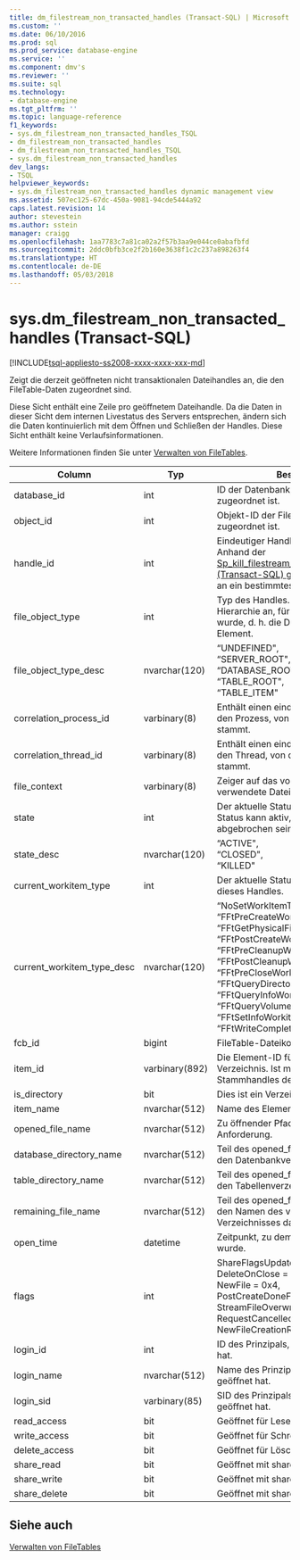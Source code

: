 ```yaml
---
title: dm_filestream_non_transacted_handles (Transact-SQL) | Microsoft Docs
ms.custom: ''
ms.date: 06/10/2016
ms.prod: sql
ms.prod_service: database-engine
ms.service: ''
ms.component: dmv's
ms.reviewer: ''
ms.suite: sql
ms.technology:
- database-engine
ms.tgt_pltfrm: ''
ms.topic: language-reference
f1_keywords:
- sys.dm_filestream_non_transacted_handles_TSQL
- dm_filestream_non_transacted_handles
- dm_filestream_non_transacted_handles_TSQL
- sys.dm_filestream_non_transacted_handles
dev_langs:
- TSQL
helpviewer_keywords:
- sys.dm_filestream_non_transacted_handles dynamic management view
ms.assetid: 507ec125-67dc-450a-9081-94cde5444a92
caps.latest.revision: 14
author: stevestein
ms.author: sstein
manager: craigg
ms.openlocfilehash: 1aa7783c7a81ca02a2f57b3aa9e044ce0abafbfd
ms.sourcegitcommit: 2ddc0bfb3ce2f2b160e3638f1c2c237a898263f4
ms.translationtype: HT
ms.contentlocale: de-DE
ms.lasthandoff: 05/03/2018
---
```

# <a name="sysdmfilestreamnontransactedhandles-transact-sql"></a>sys.dm_filestream_non_transacted_handles (Transact-SQL)
[!INCLUDE[tsql-appliesto-ss2008-xxxx-xxxx-xxx-md](../../includes/tsql-appliesto-ss2008-xxxx-xxxx-xxx-md.md)]

  Zeigt die derzeit geöffneten nicht transaktionalen Dateihandles an, die den FileTable-Daten zugeordnet sind.  
  
 Diese Sicht enthält eine Zeile pro geöffnetem Dateihandle. Da die Daten in dieser Sicht dem internen Livestatus des Servers entsprechen, ändern sich die Daten kontinuierlich mit dem Öffnen und Schließen der Handles. Diese Sicht enthält keine Verlaufsinformationen.  
  
 Weitere Informationen finden Sie unter [Verwalten von FileTables](../../relational-databases/blob/manage-filetables.md).  
  
|**Column**|**Typ**|**Beschreibung**|  
|----------------|--------------|---------------------|  
|database_id|int|ID der Datenbank, die dem Handle zugeordnet ist.|  
|object_id|int|Objekt-ID der FileTable, der das Handle zugeordnet ist.|  
|handle_id|int|Eindeutiger Handlekontextbezeichner. Anhand der [Sp_kill_filestream_non_transacted_handles &#40;Transact-SQL&#41; ](../../relational-databases/system-stored-procedures/filestream-and-filetable-sp-kill-filestream-non-transacted-handles.md) gespeicherten Prozedur an ein bestimmtes Handle abzubrechen.|  
|file_object_type|int|Typ des Handles. Gibt die Ebene der Hierarchie an, für die das Handle geöffnet wurde, d. h. die Datenbank oder das Element.|  
|file_object_type_desc|nvarchar(120)|“UNDEFINED",<br />“SERVER_ROOT",<br />“DATABASE_ROOT",<br />“TABLE_ROOT",<br />“TABLE_ITEM"|  
|correlation_process_id|varbinary(8)|Enthält einen eindeutigen Bezeichner für den Prozess, von dem die Anforderung stammt.|  
|correlation_thread_id|varbinary(8)|Enthält einen eindeutigen Bezeichner für den Thread, von dem die Anforderung stammt.|  
|file_context|varbinary(8)|Zeiger auf das von diesem Handle verwendete Dateiobjekt.|  
|state|int|Der aktuelle Status des Handles. Der Status kann aktiv, geschlossen oder abgebrochen sein.|  
|state_desc|nvarchar(120)|“ACTIVE",<br />“CLOSED",<br />“KILLED"|  
|current_workitem_type|int|Der aktuelle Status für die Verarbeitung dieses Handles.|  
|current_workitem_type_desc|nvarchar(120)|“NoSetWorkItemType",<br />“FFtPreCreateWorkitem",<br />“FFtGetPhysicalFileNameWorkitem",<br />“FFtPostCreateWorkitem",<br />“FFtPreCleanupWorkitem",<br />“FFtPostCleanupWorkitem",<br />“FFtPreCloseWorkitem",<br />“FFtQueryDirectoryWorkItem",<br />“FFtQueryInfoWorkItem",<br />“FFtQueryVolumeInfoWorkItem",<br />“FFtSetInfoWorkitem",<br />“FFtWriteCompletionWorkitem"|  
|fcb_id|bigint|FileTable-Dateikontrollblock-ID.|  
|item_id|varbinary(892)|Die Element-ID für eine Datei oder ein Verzeichnis. Ist möglicherweise NULL für Stammhandles des Servers.|  
|is_directory|bit|Dies ist ein Verzeichnis.|  
|item_name|nvarchar(512)|Name des Elements.|  
|opened_file_name|nvarchar(512)|Zu öffnender Pfad der ursprünglichen Anforderung.|  
|database_directory_name|nvarchar(512)|Teil des opened_file_name-Elements, das den Datenbankverzeichnisnamen darstellt.|  
|table_directory_name|nvarchar(512)|Teil des opened_file_name-Elements, das den Tabellenverzeichnisnamen darstellt.|  
|remaining_file_name|nvarchar(512)|Teil des opened_file_name-Elements, das den Namen des verbleibenden Verzeichnisses darstellt.|  
|open_time|datetime|Zeitpunkt, zu dem das Handle geöffnet wurde.|  
|flags|int|ShareFlagsUpdatedToFcb = 0x1,<br />DeleteOnClose = 0x2,<br />NewFile = 0x4,<br />PostCreateDoneForNewFile = 0x8,<br />StreamFileOverwritten = 0x10,<br />RequestCancelled = 0x20,<br />NewFileCreationRolledBack = 0x40|  
|login_id|int|ID des Prinzipals, der das Handle geöffnet hat.|  
|login_name|nvarchar(512)|Name des Prinzipals, der das Handle geöffnet hat.|  
|login_sid|varbinary(85)|SID des Prinzipals, der das Handle geöffnet hat.|  
|read_access|bit|Geöffnet für Lesezugriff.|  
|write_access|bit|Geöffnet für Schreibzugriff.|  
|delete_access|bit|Geöffnet für Löschzugriff.|  
|share_read|bit|Geöffnet mit share_read-Berechtigung.|  
|share_write|bit|Geöffnet mit share_write-Berechtigung.|  
|share_delete|bit|Geöffnet mit share_delete-Berechtigung.|  
  
## <a name="see-also"></a>Siehe auch  
 [Verwalten von FileTables](../../relational-databases/blob/manage-filetables.md)  
  
  

